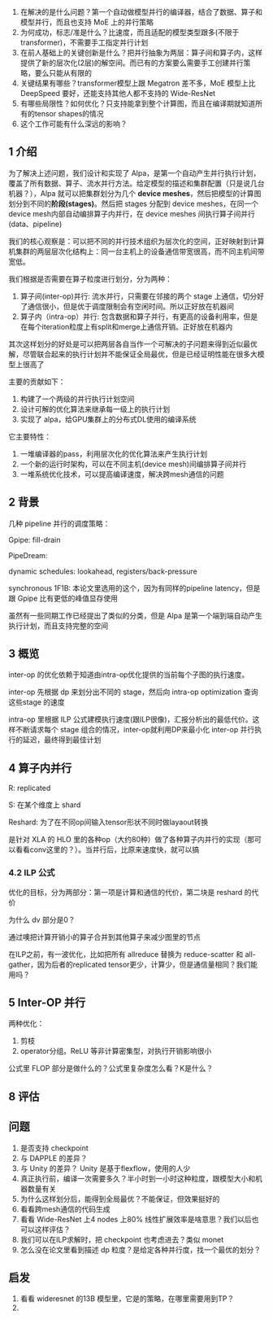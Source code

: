 1. 在解决的是什么问题？第一个自动做模型并行的编译器，结合了数据、算子和模型并行，而且也支持 MoE 上的并行策略
2. 为何成功，标志/准是什么？比速度，而且适配的模型类型跟多(不限于transformer)，不需要手工指定并行计划
3. 在前人基础上的关键创新是什么？把并行抽象为两层：算子间和算子内，这样提供了新的层次化(2层)的解空间。而已有的方案要么需要手工创建并行策略，要么只能从有限的
4. 关键结果有哪些？transformer模型上跟 Megatron 差不多，MoE 模型上比 DeepSpeed 要好，还能支持其他人都不支持的 Wide-ResNet
5. 有哪些局限性？如何优化？只支持能拿到整个计算图，而且在编译期就知道所有的tensor shapes的情况
6. 这个工作可能有什么深远的影响？

## 1 介绍
为了解决上述问题，我们设计和实现了 Alpa，是第一个自动产生并行执行计划，覆盖了所有数据、算子、流水并行方法。给定模型的描述和集群配置（只是说几台机器？），Alpa 就可以把集群划分为几个 **device meshes**，然后把模型的计算图划分到不同的**阶段(stages)**。然后把 stages 分配到 device meshes，在同一个device mesh内部自动编排算子内并行，在 device meshes 间执行算子间并行(data、pipeline)

我们的核心观察是：可以把不同的并行技术组织为层次化的空间，正好映射到计算机集群的两层层次化结构上：同一台主机上的设备通信带宽很高，而不同主机间带宽低。

我们根据是否需要在算子粒度进行划分，分为两种：

1. 算子间(inter-op)并行: 流水并行，只需要在邻接的两个 stage 上通信，切分好了通信很小，但是优于调度限制会有空闲时间。所以正好放在机器间
2. 算子内（intra-op）并行: 包含数据和算子并行，有更高的设备利用率，但是在每个iteration粒度上有split和merge上通信开销。正好放在机器内

其次这样划分的好处是可以把两层各自当作一个可解决的子问题来得到近似最优解，尽管联合起来的执行计划并不能保证全局最优，但是已经证明性能在很多大模型上很高了

主要的贡献如下：

1. 构建了一个两级的并行执行计划空间
2. 设计可解的优化算法来继承每一级上的执行计划
3. 实现了 alpa，给GPU集群上的分布式DL使用的编译系统

它主要特性：

1. 一堆编译器的pass，利用层次化的优化算法来产生执行计划
2. 一个新的运行时架构，可以在不同主机(device mesh)间编排算子间并行
3. 一堆系统优化技术，可以提高编译速度，解决跨mesh通信的问题

## 2 背景

几种 pipeline 并行的调度策略：

Gpipe: fill-drain

PipeDream:

dynamic schedules: lookahead, registers/back-pressure

synchronous 1F1B: 本论文里选用的这个，因为有同样的pipeline latency，但是跟 Gpipe 比有更低的峰值显存使用

虽然有一些同期工作已经提出了类似的分类，但是 Alpa 是第一个端到端自动产生执行计划，而且支持完整的空间

## 3 概览

inter-op 的优化依赖于知道由intra-op优化提供的当前每个子图的执行速度。

inter-op 先根据 dp 来划分出不同的 stage，然后向 intra-op optimization 查询这些stage 的速度

intra-op 里根据 ILP 公式建模执行速度(跟ILP很像)，汇报分析出的最低代价。这样不断请求每个 stage 组合的情况，inter-op就利用DP来最小化 inter-op 并行执行的延迟，最终得到最佳计划

## 4 算子内并行

R: replicated

S: 在某个维度上 shard 

Reshard: 为了在不同op间输入tensor形状不同时做layaout转换

是针对 XLA 的 HLO 里的各种op（大约80种）做了各种算子内并行的实现（那可以看看conv这里的？）。当并行后，比原来速度快，就可以搞

### 4.2 ILP 公式

优化的目标，分为两部分：第一项是计算和通信的代价，第二块是 reshard 的代价

为什么 dv 部分是0？

通过噢把计算开销小的算子合并到其他算子来减少图里的节点

在ILP之前，有一波优化，比如把所有 allreduce 替换为 reduce-scatter 和 all-gather，因为后者的replicated tensor更少，计算少，但是通信量相同？我们能用吗？

## 5 Inter-OP 并行

两种优化：

1. 剪枝
2. operator分组。ReLU 等非计算密集型，对执行开销影响很小

公式里 FLOP 部分是做什么的？公式里复杂度怎么看？K是什么？


## 8 评估

## 问题
1. 是否支持 checkpoint
2. 与 DAPPLE 的差异？
3. 与 Unity 的差异？ Unity 是基于flexflow，使用的人少
4. 真正执行前，编译一次需要多久？半小时到一小时这种粒度，跟模型大小和机器数量有关
5. 为什么这样划分后，能得到全局最优？不能保证，但效果挺好的
6. 看看跨mesh通信的代码生成
7. 看看 Wide-ResNet 上4 nodes 上80% 线性扩展效率是啥意思？我们以后也可以这样评估？
8. 我们可以在ILP求解时，把 checkpoint 也考虑进去？类似 monet
9. 怎么没在论文里看到描述 dp 粒度？是给定各种并行度，找一个最优的划分？

## 启发
1. 看看 wideresnet 的13B 模型里，它是的策略，在哪里需要用到TP？
2. 

